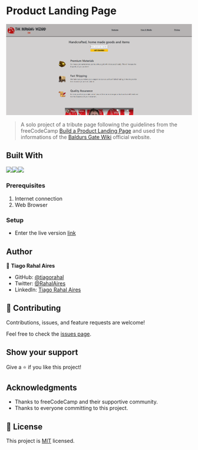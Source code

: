 # Product Landing Page

![screenshot](./assets/images/screenshot.png)

> A solo project of a tribute page following the guidelines from the freeCodeCamp [Build a Product Landing Page](https://www.freecodecamp.org/learn/responsive-web-design/responsive-web-design-projects/build-a-product-landing-page) and used the informations of the [Baldurs Gate Wiki](https://baldursgate.fandom.com/wiki/Baldur%27s_Gate_Wiki) official website.

## Built With

<img src="https://img.shields.io/badge/HTML5-E34F26?style=for-the-badge&logo=html5&logoColor=white"><img src="https://img.shields.io/badge/CSS3-1572B6?style=for-the-badge&logo=css3&logoColor=white"><img src="https://img.shields.io/badge/Bootstrap-563D7C?style=for-the-badge&logo=bootstrap&logoColor=white">

### Prerequisites

1. Internet connection
2. Web Browser

### Setup

* Enter the live version [link](https://tiagorahal.github.io/Product-Landing-Page/)

## Author

👤 **Tiago Rahal Aires**

- GitHub: [@tiagorahal](https://github.com/tiagorahal)
- Twitter: [@RahalAires](https://twitter.com/RahalAires)
- LinkedIn: [Tiago Rahal Aires](https://linkedin.com/tiagorahal)

## 🤝 Contributing

Contributions, issues, and feature requests are welcome!

Feel free to check the [issues page](https://github.com/tiagorahal/Product-Landing-Page/issues).

## Show your support

Give a ⭐️ if you like this project!

## Acknowledgments

- Thanks to freeCodeCamp and their supportive community.
- Thanks to everyone committing to this project.

## 📝 License

This project is [MIT](./MIT.md) licensed.